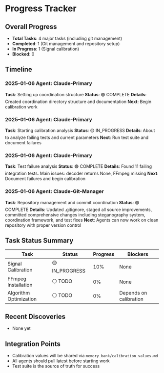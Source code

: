 # Progress Tracker

## Overall Progress
- **Total Tasks**: 4 major tasks (including git management)
- **Completed**: 1 (Git management and repository setup)
- **In Progress**: 1 (Signal calibration)
- **Blocked**: 0

## Timeline

### 2025-01-06 Agent: Claude-Primary
**Task**: Setting up coordination structure
**Status**: 🟢 COMPLETE
**Details**: Created coordination directory structure and documentation
**Next**: Begin calibration work

### 2025-01-06 Agent: Claude-Primary
**Task**: Starting calibration analysis
**Status**: 🟡 IN_PROGRESS
**Details**: About to analyze failing tests and current parameters
**Next**: Run test suite and document failures

### 2025-01-06 Agent: Claude-Primary
**Task**: Test failure analysis
**Status**: 🟢 COMPLETE
**Details**: Found 11 failing integration tests. Main issues: decoder returns None, FFmpeg missing
**Next**: Document failures and begin calibration

### 2025-01-06 Agent: Claude-Git-Manager
**Task**: Repository management and commit coordination
**Status**: 🟢 COMPLETE
**Details**: Updated .gitignore, staged all source improvements, committed comprehensive changes including steganography system, coordination framework, and test fixes
**Next**: Agents can now work on clean repository with proper version control

## Task Status Summary

| Task | Status | Progress | Blockers |
|------|--------|----------|----------|
| Signal Calibration | 🟡 IN_PROGRESS | 10% | None |
| FFmpeg Installation | ⚪ TODO | 0% | None |
| Algorithm Optimization | ⚪ TODO | 0% | Depends on calibration |

## Recent Discoveries
- None yet

## Integration Points
- Calibration values will be shared via `memory_bank/calibration_values.md`
- All agents should pull latest before starting work
- Test suite is the source of truth for success
